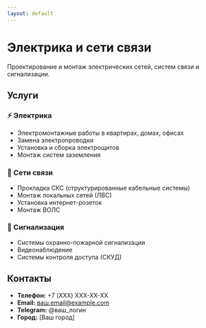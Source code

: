 ```yaml
---
layout: default
---
```


# Электрика и сети связи

Проектирование и монтаж электрических сетей, систем связи и сигнализации.

## Услуги

### ⚡ Электрика
- Электромонтажные работы в квартирах, домах, офисах
- Замена электропроводки  
- Установка и сборка электрощитов
- Монтаж систем заземления

### 📡 Сети связи
- Прокладка СКС (структурированные кабельные системы)
- Монтаж локальных сетей (ЛВС)
- Установка интернет-розеток
- Монтаж ВОЛС

### 🚨 Сигнализация
- Системы охранно-пожарной сигнализации
- Видеонаблюдение
- Системы контроля доступа (СКУД)

## Контакты

- **Телефон:** +7 (XXX) XXX-XX-XX
- **Email:** ваш.email@example.com  
- **Telegram:** @ваш_логин
- **Город:** [Ваш город]
